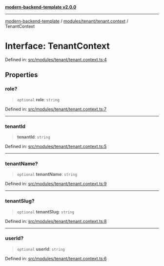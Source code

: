 [**modern-backend-template v2.0.0**](../../../../README.md)

***

[modern-backend-template](../../../../modules.md) / [modules/tenant/tenant.context](../README.md) / TenantContext

# Interface: TenantContext

Defined in: [src/modules/tenant/tenant.context.ts:4](https://github.com/maemreyo/saas-4cus-nodejs/blob/1a77de11cd6eaefe66c31c7f5de281673fc25ce5/src/modules/tenant/tenant.context.ts#L4)

## Properties

### role?

> `optional` **role**: `string`

Defined in: [src/modules/tenant/tenant.context.ts:7](https://github.com/maemreyo/saas-4cus-nodejs/blob/1a77de11cd6eaefe66c31c7f5de281673fc25ce5/src/modules/tenant/tenant.context.ts#L7)

***

### tenantId

> **tenantId**: `string`

Defined in: [src/modules/tenant/tenant.context.ts:5](https://github.com/maemreyo/saas-4cus-nodejs/blob/1a77de11cd6eaefe66c31c7f5de281673fc25ce5/src/modules/tenant/tenant.context.ts#L5)

***

### tenantName?

> `optional` **tenantName**: `string`

Defined in: [src/modules/tenant/tenant.context.ts:9](https://github.com/maemreyo/saas-4cus-nodejs/blob/1a77de11cd6eaefe66c31c7f5de281673fc25ce5/src/modules/tenant/tenant.context.ts#L9)

***

### tenantSlug?

> `optional` **tenantSlug**: `string`

Defined in: [src/modules/tenant/tenant.context.ts:8](https://github.com/maemreyo/saas-4cus-nodejs/blob/1a77de11cd6eaefe66c31c7f5de281673fc25ce5/src/modules/tenant/tenant.context.ts#L8)

***

### userId?

> `optional` **userId**: `string`

Defined in: [src/modules/tenant/tenant.context.ts:6](https://github.com/maemreyo/saas-4cus-nodejs/blob/1a77de11cd6eaefe66c31c7f5de281673fc25ce5/src/modules/tenant/tenant.context.ts#L6)
